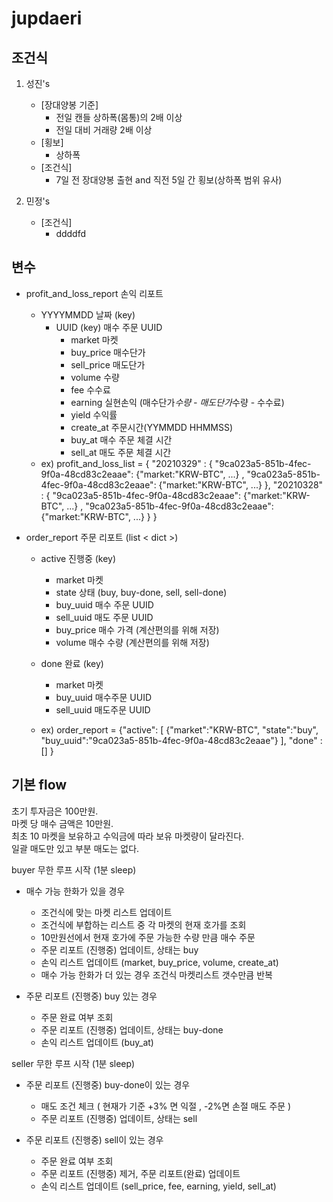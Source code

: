 # jupdaeri

## 조건식

1. 성진's
    - [장대양봉 기준]
        - 전일 캔들 상하폭(몸통)의 2배 이상
        - 전일 대비 거래량 2배 이상 
    - [횡보]
        - 상하폭
    - [조건식]
        - 7일 전 장대양봉 출현 and 직전 5일 간 횡보(상하폭 범위 유사)

1. 민정's
    - [조건식]
        - ddddfd

## 변수
- profit_and_loss_report 손익  리포트 
    - YYYYMMDD 날짜 (key)
        - UUID (key) 매수 주문 UUID
            - market 마켓
            - buy_price 매수단가
            - sell_price 매도단가
            - volume 수량 
            - fee 수수료 
            - earning 실현손익 (매수단가*수량 - 매도단가*수량 - 수수료)
            - yield 수익률 
            - create_at 주문시간(YYMMDD HHMMSS) 
            - buy_at 매수 주문 체결 시간
            - sell_at 매도 주문 체결 시간 
    - ex) profit_and_loss_list = { "20210329" : 
                                        { "9ca023a5-851b-4fec-9f0a-48cd83c2eaae": {"market:"KRW-BTC", ...} ,
                                          "9ca023a5-851b-4fec-9f0a-48cd83c2eaae": {"market:"KRW-BTC", ...} 
                                        },
                                   "20210328" :
                                        { "9ca023a5-851b-4fec-9f0a-48cd83c2eaae": {"market:"KRW-BTC", ...} ,
                                          "9ca023a5-851b-4fec-9f0a-48cd83c2eaae": {"market:"KRW-BTC", ...} 
                                        }
                                  }
        
- order_report 주문 리포트 (list < dict >)
    - active 진행중 (key)
        - market 마켓 
        - state 상태 (buy, buy-done, sell, sell-done)
        - buy_uuid 매수 주문 UUID
        - sell_uuid 매도 주문 UUID
        - buy_price 매수 가격 (계산편의를 위해 저장)
        - volume 매수 수량 (계산편의를 위해 저장)
    - done 완료 (key)
        - market 마켓 
        - buy_uuid 매수주문 UUID
        - sell_uuid 매도주문 UUID
        
    - ex) order_report = {"active": 
                            [ {"market":"KRW-BTC", "state":"buy", "buy_uuid":"9ca023a5-851b-4fec-9f0a-48cd83c2eaae"} ], 
                          "done" : []
                         }
        
## 기본 flow

초기 투자금은 100만원. <br/>
마켓 당 매수 금액은 10만원. <br/>
최초 10 마켓을 보유하고 수익금에 따라 보유 마켓량이 달라진다. <br/>
일괄 매도만 있고 부분 매도는 없다.

buyer 무한 루프 시작 (1분 sleep)

- 매수 가능 한화가 있을 경우
    - 조건식에 맞는 마켓 리스트 업데이트
    - 조건식에 부합하는 리스트 중 각 마켓의 현재 호가를 조회
    - 10만원선에서 현재 호가에 주문 가능한 수량 만큼 매수 주문
    - 주문 리포트 (진행중) 업데이트, 상태는 buy
    - 손익 리스트 업데이트 (market, buy_price, volume, create_at)
    - 매수 가능 한화가 더 있는 경우 조건식 마켓리스트 갯수만큼 반복

- 주문 리포트 (진행중) buy 있는 경우 
    - 주문 완료 여부 조회
    - 주문 리포트 (진행중) 업데이트, 상태는 buy-done
    - 손익 리스트 업데이트 (buy_at)

seller 무한 루프 시작 (1분 sleep)

- 주문 리포트 (진행중) buy-done이 있는 경우 
    - 매도 조건 체크 ( 현재가 기준 +3% 면 익절 , -2%면 손절 매도 주문 )
    - 주문 리포트 (진행중) 업데이트, 상태는 sell
 
- 주문 리포트 (진행중) sell이 있는 경우 
    - 주문 완료 여부 조회
    - 주문 리포트 (진행중) 제거, 주문 리포트(완료) 업데이트
    - 손익 리스트 업데이트 (sell_price, fee, earning, yield, sell_at)
